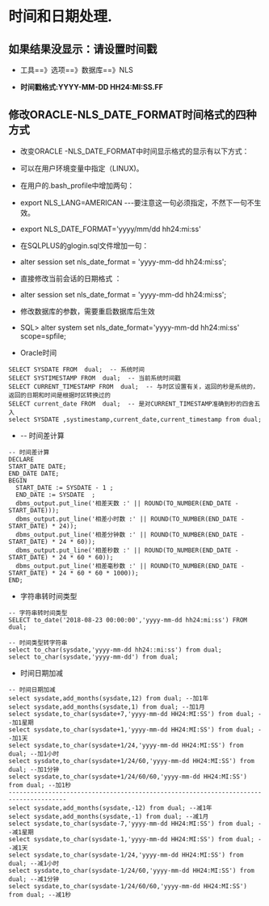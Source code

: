 # 时间和日期处理.

## 如果结果没显示：请设置时间戳

* 工具==》选项==》数据库==》NLS

* **时间戳格式:YYYY-MM-DD HH24:MI:SS.FF**

## 修改ORACLE-NLS_DATE_FORMAT时间格式的四种方式
* 改变ORACLE -NLS_DATE_FORMAT中时间显示格式的显示有以下方式：
 * 可以在用户环境变量中指定（LINUX)。
  * 在用户的.bash_profile中增加两句：
  * export NLS_LANG=AMERICAN       ---要注意这一句必须指定，不然下一句不生效。
  * export NLS_DATE_FORMAT='yyyy/mm/dd hh24:mi:ss'
 
 * 在SQLPLUS的glogin.sql文件增加一句：
  * alter session set nls_date_format = 'yyyy-mm-dd hh24:mi:ss';
 
 * 直接修改当前会话的日期格式 ：
  * alter session set nls_date_format = 'yyyy-mm-dd hh24:mi:ss';
 
 * 修改数据库的参数，需要重启数据库后生效  
  * SQL> alter system set nls_date_format='yyyy-mm-dd hh24:mi:ss' scope=spfile;

* Oracle时间
```
SELECT SYSDATE FROM  dual;  -- 系统时间   
SELECT SYSTIMESTAMP FROM  dual;  -- 当前系统时间戳
SELECT CURRENT_TIMESTAMP FROM  dual;  -- 与时区设置有关，返回的秒是系统的，返回的日期和时间是根据时区转换过的
SELECT current_date FROM  dual;  -- 是对CURRENT_TIMESTAMP准确到秒的四舍五入
select SYSDATE ,systimestamp,current_date,current_timestamp from dual;
```
* -- 时间差计算
```
-- 时间差计算
DECLARE
START_DATE DATE;
END_DATE DATE;
BEGIN
  START_DATE := SYSDATE - 1 ;
  END_DATE := SYSDATE  ;
  dbms_output.put_line('相差天数 :' || ROUND(TO_NUMBER(END_DATE - START_DATE)));
  dbms_output.put_line('相差小时数 :' || ROUND(TO_NUMBER(END_DATE - START_DATE) * 24));
  dbms_output.put_line('相差分钟数 :' || ROUND(TO_NUMBER(END_DATE - START_DATE) * 24 * 60));
  dbms_output.put_line('相差秒数 :' || ROUND(TO_NUMBER(END_DATE - START_DATE) * 24 * 60 * 60));
  dbms_output.put_line('相差毫秒数 :' || ROUND(TO_NUMBER(END_DATE - START_DATE) * 24 * 60 * 60 * 1000));
END;

```
* 字符串转时间类型
```
-- 字符串转时间类型
SELECT to_date('2018-08-23 00:00:00','yyyy-mm-dd hh24:mi:ss') FROM dual;

-- 时间类型转字符串
select to_char(sysdate,'yyyy-mm-dd hh24::mi:ss') from dual;
select to_char(sysdate,'yyyy-mm-dd') from dual;

```
* 时间日期加减
```
-- 时间日期加减
select sysdate,add_months(sysdate,12) from dual; --加1年
select sysdate,add_months(sysdate,1) from dual; --加1月
select sysdate,to_char(sysdate+7,'yyyy-mm-dd HH24:MI:SS') from dual; --加1星期
select sysdate,to_char(sysdate+1,'yyyy-mm-dd HH24:MI:SS') from dual; --加1天
select sysdate,to_char(sysdate+1/24,'yyyy-mm-dd HH24:MI:SS') from dual; --加1小时
select sysdate,to_char(sysdate+1/24/60,'yyyy-mm-dd HH24:MI:SS') from dual; --加1分钟
select sysdate,to_char(sysdate+1/24/60/60,'yyyy-mm-dd HH24:MI:SS') from dual; --加1秒
--------------------------------------------------------------------------------------
select sysdate,add_months(sysdate,-12) from dual; --减1年
select sysdate,add_months(sysdate,-1) from dual; --减1月
select sysdate,to_char(sysdate-7,'yyyy-mm-dd HH24:MI:SS') from dual; --减1星期
select sysdate,to_char(sysdate-1,'yyyy-mm-dd HH24:MI:SS') from dual; --减1天
select sysdate,to_char(sysdate-1/24,'yyyy-mm-dd HH24:MI:SS') from dual; --减1小时
select sysdate,to_char(sysdate-1/24/60,'yyyy-mm-dd HH24:MI:SS') from dual; --减1分钟
select sysdate,to_char(sysdate-1/24/60/60,'yyyy-mm-dd HH24:MI:SS') from dual; --减1秒
```
